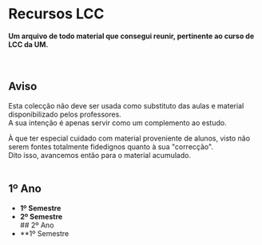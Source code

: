# Recursos LCC
**Um arquivo de todo material que consegui reunir, pertinente ao curso de LCC da UM.**
<br><br><br>


## Aviso
Esta colecção não deve ser usada como substituto das aulas e material disponibilizado pelos professores.
<br> A sua intenção é apenas servir como um complemento ao estudo.

À que ter especial cuidado com material proveniente de alunos, visto não serem fontes totalmente fidedignos quanto à sua "correcção".
<br> Dito isso, avancemos então para o material acumulado.
<br><br>


## 1º Ano
 * **1º Semestre**
 * **2º Semestre**
<br>## 2º Ano
  * **1º Semestre
